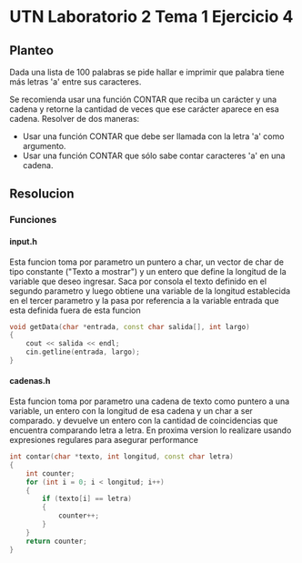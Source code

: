 # UTN Laboratorio 2 Tema 1 Ejercicio 4

## Planteo

Dada una lista de 100 palabras se pide hallar e imprimir que palabra tiene más letras 'a' entre sus
caracteres.

Se recomienda usar una función CONTAR que reciba un carácter y una cadena y retorne la
cantidad de veces que ese carácter aparece en esa cadena.
Resolver de dos maneras:

* Usar una función CONTAR que debe ser llamada con la letra 'a' como argumento.
* Usar una función CONTAR que sólo sabe contar caracteres 'a' en una cadena.

## Resolucion

### Funciones

#### input.h
Esta funcion toma por parametro un puntero a char, un vector de char de tipo constante ("Texto a mostrar") y un entero que define la longitud de la variable que deseo ingresar.
Saca por consola el texto definido en el segundo parametro y luego obtiene una variable de la longitud establecida en el tercer parametro y la pasa por referencia a la variable entrada que esta definida fuera de esta funcion 

```c++
void getData(char *entrada, const char salida[], int largo)
{
    cout << salida << endl;
    cin.getline(entrada, largo);
}
```

#### cadenas.h
Esta funcion toma por parametro una cadena de texto como puntero a una variable, un entero con la longitud de esa cadena y un char a ser comparado. 
y devuelve un entero con la cantidad de coincidencias que encuentra comparando letra a letra. 
En proxima version lo realizare usando expresiones regulares para asegurar performance

```c++
int contar(char *texto, int longitud, const char letra)
{
    int counter;
    for (int i = 0; i < longitud; i++)
    {
        if (texto[i] == letra)
        {
            counter++;
        }
    }
    return counter;
}
```